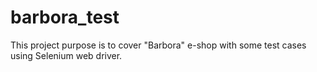 # barbora_test
This project purpose is to cover "Barbora" e-shop with some test cases using Selenium web driver.
